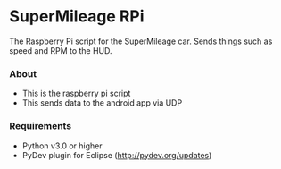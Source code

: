 # SuperMileage RPi
The Raspberry Pi script for the SuperMileage car. Sends things such as speed and RPM to the HUD.

### About
- This is the raspberry pi script
- This sends data to the android app via UDP

### Requirements
- Python v3.0 or higher
- PyDev plugin for Eclipse (http://pydev.org/updates)
